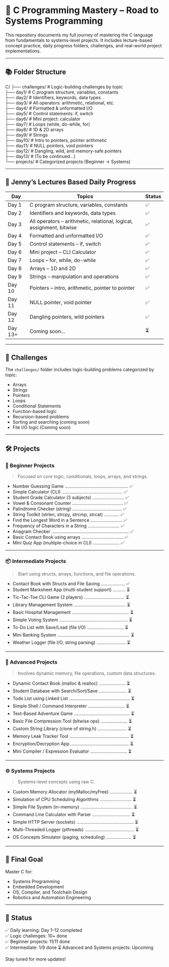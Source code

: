 # 🌟 C Programming Mastery – Road to Systems Programming

This repository documents my full journey of mastering the C language from fundamentals to systems-level projects. It includes lecture-based concept practice, daily progress folders, challenges, and real-world project implementations.

---

## 📚 Folder Structure

C/
├── challenges/ # Logic-building challenges by topic  
├── day1/ # C program structure, variables, constants  
├── day2/ # Identifiers, keywords, data types  
├── day3/ # All operators: arithmetic, relational, etc.  
├── day4/ # Formatted & unformatted I/O  
├── day5/ # Control statements: if, switch  
├── day6/ # Mini project: calculator  
├── day7/ # Loops (while, do-while, for)  
├── day8/ # 1D & 2D arrays  
├── day9/ # Strings  
├── day10/ # Intro to pointers, pointer arithmetic  
├── day11/ # NULL pointers, void pointers  
├── day12/ # Dangling, wild, and memory-safe pointers  
├── day13/ # (To be continued...)  
└── projects/ # Categorized projects (Beginner → Systems)

---

## 🧠 Jenny’s Lectures Based Daily Progress

| Day     | Topics                                                               | Status |
| ------- | -------------------------------------------------------------------- | ------ |
| Day 1   | C program structure, variables, constants                            | ✅     |
| Day 2   | Identifiers and keywords, data types                                 | ✅     |
| Day 3   | All operators – arithmetic, relational, logical, assignment, bitwise | ✅     |
| Day 4   | Formatted and unformatted I/O                                        | ✅     |
| Day 5   | Control statements – if, switch                                      | ✅     |
| Day 6   | Mini project – CLI Calculator                                        | ✅     |
| Day 7   | Loops – for, while, do-while                                         | ✅     |
| Day 8   | Arrays – 1D and 2D                                                   | ✅     |
| Day 9   | Strings – manipulation and operations                                | ✅     |
| Day 10  | Pointers – intro, arithmetic, pointer to pointer                     | ✅     |
| Day 11  | NULL pointer, void pointer                                           | ✅     |
| Day 12  | Dangling pointers, wild pointers                                     | ✅     |
| Day 13+ | Coming soon...                                                       | ⏳     |

---

## 🧩 Challenges

The `challenges/` folder includes logic-building problems categorized by topic:

- Arrays
- Strings
- Pointers
- Loops
- Conditional Statements
- Function-based logic
- Recursion-based problems
- Sorting and searching (coming soon)
- File I/O logic (Coming soon)

---

## 🛠️ Projects

### 👶 Beginner Projects

> Focused on core logic, conditionals, loops, arrays, and strings.

- Number Guessing Game .................................................. ✅
- Simple Calculator (CLI) ................................................ ✅
- Student Grade Calculator (3 subjects) ......................... ✅
- Vowel & Consonant Counter ........................................ ✅
- Palindrome Checker (string) ....................................... ✅
- String Toolkit (strlen, strcpy, strcmp, strcat) ............ ✅
- Find the Longest Word in a Sentence ......................... ✅
- Frequency of Characters in a String ......................... ✅
- Anagram Checker ............................................................. ✅
- Basic Contact Book using arrays ................................. ✅
- Mini Quiz App (multiple-choice in CLI) ..................... ✅

---

### 📦 Intermediate Projects

> Start using structs, arrays, functions, and file operations.

- Contact Book with Structs and File Saving ................... ✅
- Student Marksheet App (multi-student support) .......... ⏳
- Tic-Tac-Toe CLI Game (2 players) ................................ ⏳
- Library Management System ......................................... ⏳
- Basic Hospital Management ............................................. ⏳
- Simple Voting System ...................................................... ⏳
- To-Do List with Save/Load (file I/O) ............................. ⏳
- Mini Banking System ......................................................... ⏳
- Weather Logger (file I/O, string parsing) ....................... ⏳

---

### 🧠 Advanced Projects

> Involves dynamic memory, file operations, custom data structures.

- Dynamic Contact Book (malloc & realloc) ..................... ⏳
- Student Database with Search/Sort/Save ...................... ⏳
- Todo List using Linked List ................................................ ⏳
- Simple Shell / Command Interpreter ............................. ⏳
- Text-Based Adventure Game ............................................ ⏳
- Basic File Compression Tool (bitwise ops) ..................... ⏳
- Custom String Library (clone of string.h) ....................... ⏳
- Memory Leak Tracker Tool ............................................... ⏳
- Encryption/Decryption App .............................................. ⏳
- Mini Compiler / Expression Evaluator ............................. ⏳

---

### ⚙️ Systems Projects

> Systems-level concepts using raw C.

- Custom Memory Allocator (myMalloc/myFree) .................. ⏳
- Simulation of CPU Scheduling Algorithms ......................... ⏳
- Simple File System (in-memory) ......................................... ⏳
- Command Line Calculator with Parser .............................. ⏳
- Simple HTTP Server (sockets) ............................................. ⏳
- Multi-Threaded Logger (pthreads) ....................................... ⏳
- OS Concepts Simulator (paging, scheduling) .................... ⏳

---

## 🎯 Final Goal

Master C for:

- Systems Programming
- Embedded Development
- OS, Compiler, and Toolchain Design
- Robotics and Automation Engineering

---

## 🧭 Status

✅ Daily learning: Day 1–12 completed  
✅ Logic challenges: 10+ done  
✅ Beginner projects: 11/11 done  
✅ Intermediate: 1/9 done
⏳ Advanced and Systems projects: Upcoming

Stay tuned for more updates!
